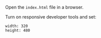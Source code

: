 Open the `index.html` file in a browser.

Turn on responsive developer tools and set:

```
width: 320
height: 480
```